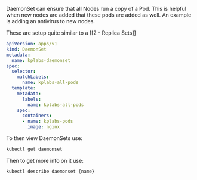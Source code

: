 DaemonSet can ensure that all Nodes run a copy of a Pod. This is helpful when new nodes are added that these pods are added as well. An example is adding an antivirus to new nodes.

These are setup quite similar to a [[2 - Replica Sets]]

```YAML
apiVersion: apps/v1
kind: DaemonSet
metadata:
  name: kplabs-daemonset
spec:
  selector:
    matchLabels:
      name: kplabs-all-pods
  template:
    metadata:
      labels:
        name: kplabs-all-pods
    spec:
      containers:
      - name: kplabs-pods
        image: nginx
```

To then view DaemonSets use:
```sh
kubectl get daemonset
```

Then to get more info on it use:

```sh
kubectl describe daemonset {name}
```
